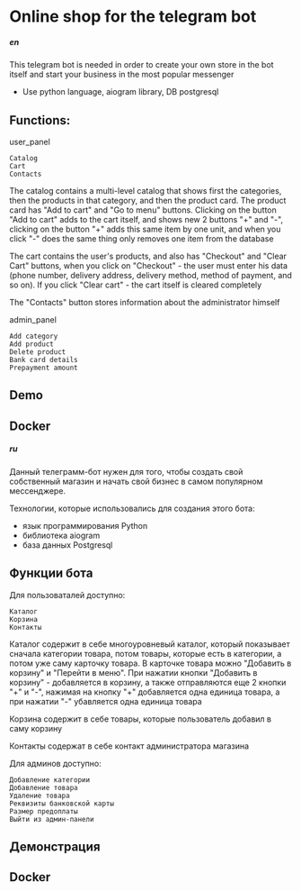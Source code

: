 # Online shop for the telegram bot

##### en

This telegram bot is needed in order to create your own store in the bot itself and start your business in the most popular messenger 

* Use python language, aiogram library, DB postgresql

## Functions: 

user_panel

    Catalog 
    Cart
    Contacts

The catalog contains a multi-level catalog that shows first the categories, then the products in that category, and then the product card. The product card has "Add to cart" and "Go to menu" buttons. Clicking on the button "Add to cart" adds to the cart itself, and shows new 2 buttons "+" and "-", clicking on the button "+" adds this same item by one unit, and when you click "-" does the same thing only removes one item from the database 

The cart contains the user's products, and also has "Checkout" and "Clear Cart" buttons, when you click on "Checkout" - the user must enter his data (phone number, delivery address, delivery method, method of payment, and so on). If you click "Clear cart" - the cart itself is cleared completely

The "Contacts" button stores information about the administrator himself 



admin_panel 

    Add category
    Add product
    Delete product
    Bank card details
    Prepayment amount

## Demo 

## Docker 

##### ru 

Данный телеграмм-бот нужен для того, чтобы создать свой собственный магазин и начать свой бизнес в самом популярном мессенджере. 

Технологии, которые использовались для создания этого бота: 
* язык программирования Python
* библиотека aiogram
* база данных Postgresql


## Функции бота

Для пользоваталей доступно: 

    Каталог
    Корзина 
    Контакты 

Каталог содержит в себе многоуровневый каталог, который показывает сначала категории товара, потом товары, которые есть в категории, а потом уже саму карточку товара. В карточке товара можно "Добавить в корзину" и "Перейти в меню". При нажатии кнопки "Добавить в корзину" - добавляется в корзину, а также отправляются еще 2 кнопки "+" и "-", нажимая на кнопку "+" добавляется одна единица товара, а при нажатии "-" убавляется одна единица товара 

Корзина содержит в себе товары, которые пользователь добавил в саму корзину

Контакты содержат в себе контакт администратора магазина

Для админов доступно: 

    Добавление категории
    Добавление товара 
    Удаление товара 
    Реквизиты банковской карты 
    Размер предоплаты 
    Выйти из админ-панели

## Демонстрация

## Docker

    